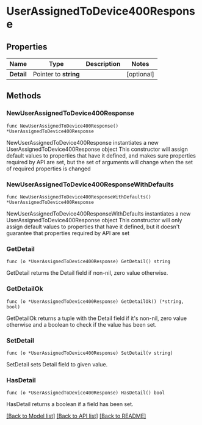 # UserAssignedToDevice400Response

## Properties

Name | Type | Description | Notes
------------ | ------------- | ------------- | -------------
**Detail** | Pointer to **string** |  | [optional] 

## Methods

### NewUserAssignedToDevice400Response

`func NewUserAssignedToDevice400Response() *UserAssignedToDevice400Response`

NewUserAssignedToDevice400Response instantiates a new UserAssignedToDevice400Response object
This constructor will assign default values to properties that have it defined,
and makes sure properties required by API are set, but the set of arguments
will change when the set of required properties is changed

### NewUserAssignedToDevice400ResponseWithDefaults

`func NewUserAssignedToDevice400ResponseWithDefaults() *UserAssignedToDevice400Response`

NewUserAssignedToDevice400ResponseWithDefaults instantiates a new UserAssignedToDevice400Response object
This constructor will only assign default values to properties that have it defined,
but it doesn't guarantee that properties required by API are set

### GetDetail

`func (o *UserAssignedToDevice400Response) GetDetail() string`

GetDetail returns the Detail field if non-nil, zero value otherwise.

### GetDetailOk

`func (o *UserAssignedToDevice400Response) GetDetailOk() (*string, bool)`

GetDetailOk returns a tuple with the Detail field if it's non-nil, zero value otherwise
and a boolean to check if the value has been set.

### SetDetail

`func (o *UserAssignedToDevice400Response) SetDetail(v string)`

SetDetail sets Detail field to given value.

### HasDetail

`func (o *UserAssignedToDevice400Response) HasDetail() bool`

HasDetail returns a boolean if a field has been set.


[[Back to Model list]](../README.md#documentation-for-models) [[Back to API list]](../README.md#documentation-for-api-endpoints) [[Back to README]](../README.md)


